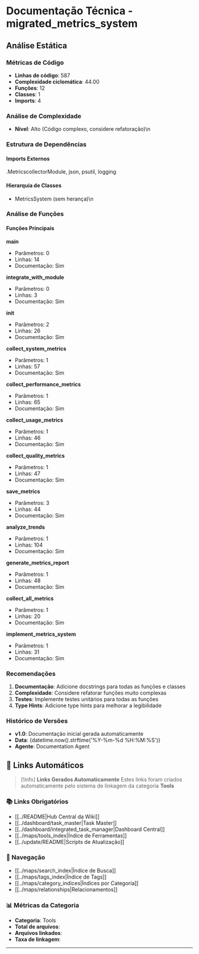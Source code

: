 # Documentação Técnica - migrated_metrics_system

## Análise Estática

### Métricas de Código
- **Linhas de código**: 587
- **Complexidade ciclomática**: 44.00
- **Funções**: 12
- **Classes**: 1
- **Imports**: 4

### Análise de Complexidade
- **Nível**: Alto (Código complexo, considere refatoração)\n
### Estrutura de Dependências

#### Imports Externos
.MetricscollectorModule, json, psutil, logging

#### Hierarquia de Classes
- MetricsSystem (sem herança)\n
### Análise de Funções

#### Funções Principais
**main**
- Parâmetros: 0
- Linhas: 14
- Documentação: Sim

**integrate_with_module**
- Parâmetros: 0
- Linhas: 3
- Documentação: Sim

**__init__**
- Parâmetros: 2
- Linhas: 26
- Documentação: Sim

**collect_system_metrics**
- Parâmetros: 1
- Linhas: 57
- Documentação: Sim

**collect_performance_metrics**
- Parâmetros: 1
- Linhas: 65
- Documentação: Sim

**collect_usage_metrics**
- Parâmetros: 1
- Linhas: 46
- Documentação: Sim

**collect_quality_metrics**
- Parâmetros: 1
- Linhas: 47
- Documentação: Sim

**save_metrics**
- Parâmetros: 3
- Linhas: 44
- Documentação: Sim

**analyze_trends**
- Parâmetros: 1
- Linhas: 104
- Documentação: Sim

**generate_metrics_report**
- Parâmetros: 1
- Linhas: 48
- Documentação: Sim

**collect_all_metrics**
- Parâmetros: 1
- Linhas: 20
- Documentação: Sim

**implement_metrics_system**
- Parâmetros: 1
- Linhas: 31
- Documentação: Sim

### Recomendações

1. **Documentação**: Adicione docstrings para todas as funções e classes
2. **Complexidade**: Considere refatorar funções muito complexas
3. **Testes**: Implemente testes unitários para todas as funções
4. **Type Hints**: Adicione type hints para melhorar a legibilidade

### Histórico de Versões

- **v1.0**: Documentação inicial gerada automaticamente
- **Data**: {datetime.now().strftime('%Y-%m-%d %H:%M:%S')}
- **Agente**: Documentation Agent


## 🔗 **Links Automáticos**

> [!info] **Links Gerados Automaticamente**
> Estes links foram criados automaticamente pelo sistema de linkagem da categoria **Tools**

### **📚 Links Obrigatórios**
- [[../README|Hub Central da Wiki]]
- [[../dashboard/task_master|Task Master]]
- [[../dashboard/integrated_task_manager|Dashboard Central]]
- [[../maps/tools_index|Índice de Ferramentas]]
- [[../update/README|Scripts de Atualização]]

### **🧭 Navegação**
- [[../maps/search_index|Índice de Busca]]
- [[../maps/tags_index|Índice de Tags]]
- [[../maps/category_indices|Índices por Categoria]]
- [[../maps/relationships|Relacionamentos]]

### **📊 Métricas da Categoria**
- **Categoria**: Tools
- **Total de arquivos**: <!-- Contador automático -->
- **Arquivos linkados**: <!-- Contador automático -->
- **Taxa de linkagem**: <!-- Percentual automático -->

---

